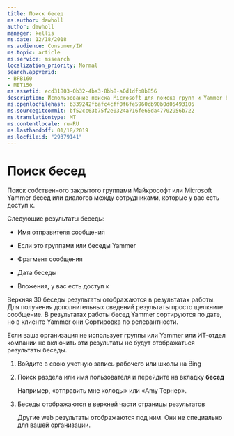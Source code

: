 ```yaml
---
title: Поиск бесед
ms.author: dawholl
author: dawholl
manager: kellis
ms.date: 12/18/2018
ms.audience: Consumer/IW
ms.topic: article
ms.service: mssearch
localization_priority: Normal
search.appverid:
- BFB160
- MET150
ms.assetid: ecd31803-0b32-4ba3-8bb8-a0d1dfb8b856
description: Использование поиска Microsoft для поиска групп и Yammer бесед и сведения, которые вы увидите
ms.openlocfilehash: b339242fbafc4cff0f6fe5960cb90b0d05493105
ms.sourcegitcommit: bf52cc63b75f2e0324a716fe65da47702956b722
ms.translationtype: MT
ms.contentlocale: ru-RU
ms.lasthandoff: 01/18/2019
ms.locfileid: "29379141"
---
```

# <a name="find-conversations"></a>Поиск бесед

Поиск собственного закрытого группами Майкрософт или Microsoft Yammer бесед или диалогов между сотрудниками, которые у вас есть доступ к.
  
Следующие результаты беседы:
  
- Имя отправителя сообщения
    
- Если это группами или беседы Yammer
    
- Фрагмент сообщения
    
- Дата беседы
    
- Вложения, у вас есть доступ к
    
Верхняя 30 беседы результаты отображаются в результатах работы. Для получения дополнительных сведений результаты просто щелкните сообщение. В результатах работы бесед Yammer сортируются по дате, но в клиенте Yammer они Сортировка по релевантности.
  
Если ваша организация не использует группы или Yammer или ИТ-отдел компании не включить эти результаты не будут отображаться результаты беседы.
  
1. Войдите в свою учетную запись рабочего или школы на Bing
    
2. Поиск раздела или имя пользователя и перейдите на вкладку **бесед** 
    
    Например, «отправить мне колоды» или «Amy Тернер».
    
3. Беседы отображаются в верхней части страницы результатов
    
    Другие web результаты отображаются под ним. Они не специально для вашей организации.
    


